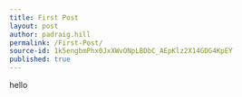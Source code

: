 ```yaml
---
title: First Post
layout: post
author: padraig.hill
permalink: /First-Post/
source-id: 1k5engbmPhx0JxXWvONpLBDbC_AEpKlz2X14GDG4KpEY
published: true
---
```

hello

